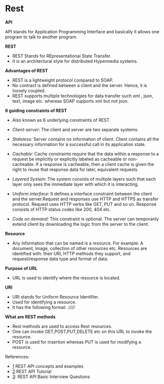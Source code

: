 # Rest

**API**

API stands for Application Programming Interface and basically it allows one program to talk to another program.

**REST**

- REST Stands for REpresentational State Transfer.
- It is an architectural style for distributed Hypermedia systems.

**Advantages of REST**

- REST is a lightweight protocol compared to SOAP.
- No contract is defined between a client and the server. Hence, it is loosely coupled.
- REST supports multiple technologies for data transfer such xml , json, text, image etc. whereas SOAP supports xml but not json. 

**6 guiding constraints of REST**

- Also known as 6 underlying constraints of REST.

- *Client-server*: The client and server are two separate systems. 
- *Stateless*: Server contains no information of client. Client contains all the necessary information for a successful call in its application state.
- *Cachable*: Cache constraints require that the data within a response to a request be implicitly or explicitly labeled as cacheable or non-cacheable. If a response is cacheable, then a client cache is given the right to reuse that response data for later, equivalent requests.
- *Layered System*: The system consists of multiple layers such that each layer only sees the immediate layer with which it is interacting.
- *Uniform interface*:  It defines a interface constraint between the client and the server.Request and responses use HTTP and HTTPS as transfer protocol. Request uses HTTP verbs like GET, PUT and so on. Response consists of HTTP status codes like 200, 404 etc.
- *Code on demand*: This constraint is optional. The server can temporarily extend client by downloading the logic from the server to the client. 

**Resource**

- Any information that can be named is a resource. For example: A document, image, collection of other resources etc. Resources are identified with: their URI, HTTP methods they support, and request/response data type and format of data.

**Purpose of URL**

- URL is used to identify where the resource is located.

**URI**

- URI stands for Uniform Resource Identifier.
- Used for identifying a resource.
- It has the following format: <protocol>://<service-name>/<ResourceType>/<ResourceId>

**What are REST methods**

- Rest methods are used to access Rest resources.
- One can invoke GET,POST,PUT,DELETE etc on this URL to invoke the resource.
- POST is used for insertion whereas PUT is used for modifying a resource.

References:
- [1](https://www.youtube.com/watch?v=7YcW25PHnAA) REST API concepts and examples
- [2](https://restfulapi.net/) REST API Tutorial
- [3](https://www.interviewbit.com/rest-api-interview-questions/): REST API Basic Interview Questions